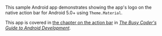 This sample Android app demonstrates
showing the app's logo on the native action bar for Android 5.0+ using `Theme.Material`.

This app is covered in 
[the chapter on the action bar](https://commonsware.com/Android/previews/the-action-bar)
in [*The Busy Coder's Guide to Android Development*](https://commonsware.com/Android/).

